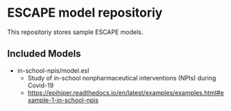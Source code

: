 # ESCAPE model repositoriy

This repositoriy stores sample ESCAPE models.

## Included Models

* in-school-npis/model.esl
    * Study of in-school nonpharmaceutical interventions (NPIs) during Covid-19
    * https://epihiper.readthedocs.io/en/latest/examples/examples.html#example-1-in-school-npis
